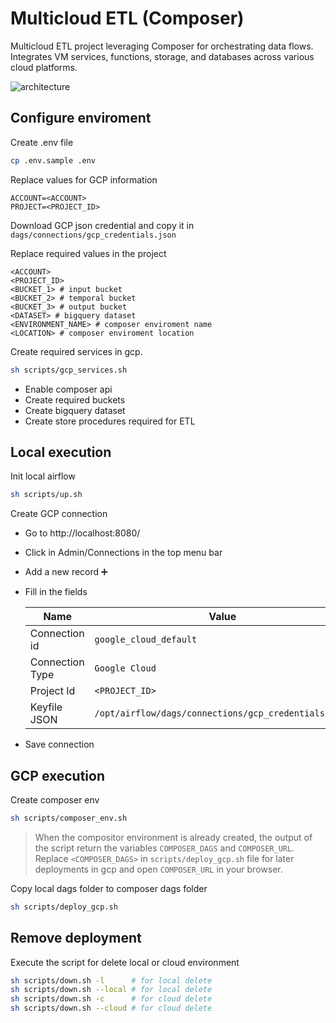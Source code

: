 # Multicloud ETL (Composer)

Multicloud ETL project leveraging Composer for orchestrating data flows. Integrates VM services, functions, storage, and databases across various cloud platforms.

![architecture](docs/architecture.png)

## Configure enviroment

Create .env file
```bash
cp .env.sample .env
```

Replace values for GCP information
```
ACCOUNT=<ACCOUNT>
PROJECT=<PROJECT_ID>
```

Download GCP json credential and copy it in `dags/connections/gcp_credentials.json`

Replace required values in the project
```
<ACCOUNT>
<PROJECT_ID>
<BUCKET_1> # input bucket
<BUCKET_2> # temporal bucket
<BUCKET_3> # output bucket
<DATASET> # bigquery dataset
<ENVIRONMENT_NAME> # composer enviroment name
<LOCATION> # composer enviroment location
```

Create required services in gcp.
```bash
sh scripts/gcp_services.sh
```
- Enable composer api
- Create required buckets
- Create bigquery dataset
- Create store procedures required for ETL


## Local execution

Init local airflow
```bash
sh scripts/up.sh
```

Create GCP connection
- Go to http://localhost:8080/
- Click in Admin/Connections in the top menu bar
- Add a new record ➕
- Fill in the fields

  |Name|Value|
  |----|---|
  |Connection id  |`google_cloud_default`
  |Connection Type|`Google Cloud`
  |Project Id     |`<PROJECT_ID>`
  |Keyfile JSON   |`/opt/airflow/dags/connections/gcp_credentials.json`
- Save connection


## GCP execution

Create composer env
```bash
sh scripts/composer_env.sh
```

>When the compositor environment is already created, the output of the script return the variables `COMPOSER_DAGS` and `COMPOSER_URL`. Replace `<COMPOSER_DAGS>` in `scripts/deploy_gcp.sh` file for later deployments in gcp and open `COMPOSER_URL` in your browser.


Copy local dags folder to composer dags folder
```bash
sh scripts/deploy_gcp.sh
```


## Remove deployment

Execute the script for delete local or cloud environment
```bash
sh scripts/down.sh -l      # for local delete
sh scripts/down.sh --local # for local delete
sh scripts/down.sh -c      # for cloud delete
sh scripts/down.sh --cloud # for cloud delete
```
